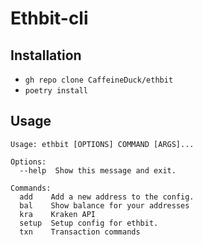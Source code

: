 # Ethbit-cli

## Installation

- `gh repo clone CaffeineDuck/ethbit`
- `poetry install`

## Usage

```
Usage: ethbit [OPTIONS] COMMAND [ARGS]...

Options:
  --help  Show this message and exit.

Commands:
  add    Add a new address to the config.
  bal    Show balance for your addresses
  kra    Kraken API
  setup  Setup config for ethbit.
  txn    Transaction commands
```
